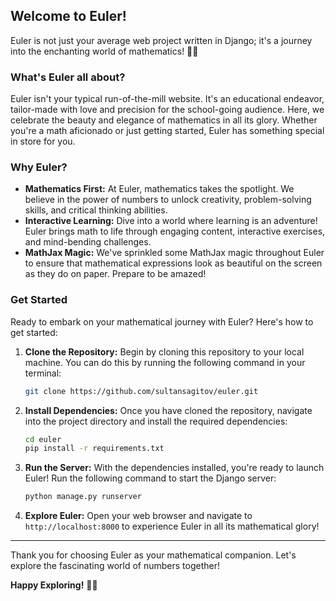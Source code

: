 ## Welcome to Euler!

Euler is not just your average web project written in Django; it's a journey into the enchanting world of mathematics! 🧮✨

### What's Euler all about?

Euler isn't your typical run-of-the-mill website. It's an educational endeavor, tailor-made with love and precision for the school-going audience. Here, we celebrate the beauty and elegance of mathematics in all its glory. Whether you're a math aficionado or just getting started, Euler has something special in store for you.

### Why Euler?

- **Mathematics First:** At Euler, mathematics takes the spotlight. We believe in the power of numbers to unlock creativity, problem-solving skills, and critical thinking abilities.
- **Interactive Learning:** Dive into a world where learning is an adventure! Euler brings math to life through engaging content, interactive exercises, and mind-bending challenges.
- **MathJax Magic:** We've sprinkled some MathJax magic throughout Euler to ensure that mathematical expressions look as beautiful on the screen as they do on paper. Prepare to be amazed!

### Get Started

Ready to embark on your mathematical journey with Euler? Here's how to get started:

1. **Clone the Repository:** Begin by cloning this repository to your local machine. You can do this by running the following command in your terminal:

    ```bash
    git clone https://github.com/sultansagitov/euler.git
    ```

2. **Install Dependencies:** Once you have cloned the repository, navigate into the project directory and install the required dependencies:

    ```bash
    cd euler
    pip install -r requirements.txt
    ```

3. **Run the Server:** With the dependencies installed, you're ready to launch Euler! Run the following command to start the Django server:

    ```bash
    python manage.py runserver
    ```

4. **Explore Euler:** Open your web browser and navigate to `http://localhost:8000` to experience Euler in all its mathematical glory!


---

Thank you for choosing Euler as your mathematical companion. Let's explore the fascinating world of numbers together!

**Happy Exploring!** 🚀🔢
